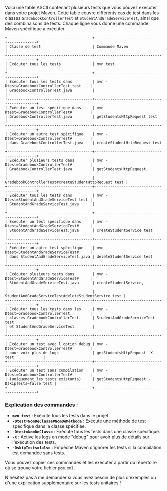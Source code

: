 

Voici une table ASCII contenant plusieurs tests que vous pouvez exécuter dans votre projet Maven. Cette table couvre différents cas de test dans les classes `GradebookControllerTest` et `StudentAndGradeServiceTest`, ainsi que des combinaisons de tests. Chaque ligne vous donne une commande Maven spécifique à exécuter.

```plaintext
+--------------------------------------+--------------------------------------------+
| Classe de test                       | Commande Maven                             |
+--------------------------------------+--------------------------------------------+
| Exécuter tous les tests              | mvn test                                   |
+--------------------------------------+--------------------------------------------+
| Exécuter tous les tests dans         | mvn -Dtest=GradebookControllerTest test    |
| GradebookControllerTest.java         |                                            |
+--------------------------------------+--------------------------------------------+
| Exécuter un test spécifique dans     | mvn -Dtest=GradebookControllerTest#        |
| GradebookControllerTest.java         | getStudentsHttpRequest test                |
+--------------------------------------+--------------------------------------------+
| Exécuter un autre test spécifique    | mvn -Dtest=GradebookControllerTest#        |
| dans GradebookControllerTest.java    | createStudentHttpRequest test              |
+--------------------------------------+--------------------------------------------+
| Exécuter plusieurs tests dans        | mvn -Dtest=GradebookControllerTest#        |
| GradebookControllerTest.java         | getStudentsHttpRequest,                   |
|                                      | GradebookControllerTest#createStudentHttpRequest test |
+--------------------------------------+--------------------------------------------+
| Exécuter tous les tests dans         | mvn -Dtest=StudentAndGradeServiceTest test |
| StudentAndGradeServiceTest.java      |                                            |
+--------------------------------------+--------------------------------------------+
| Exécuter un test spécifique dans     | mvn -Dtest=StudentAndGradeServiceTest#     |
| StudentAndGradeServiceTest.java      | createStudentService test                  |
+--------------------------------------+--------------------------------------------+
| Exécuter un autre test spécifique    | mvn -Dtest=StudentAndGradeServiceTest#     |
| dans StudentAndGradeServiceTest.java | deleteStudentService test                  |
+--------------------------------------+--------------------------------------------+
| Exécuter plusieurs tests dans        | mvn -Dtest=StudentAndGradeServiceTest#     |
| StudentAndGradeServiceTest.java      | createStudentService,                      |
|                                      | StudentAndGradeServiceTest#deleteStudentService test |
+--------------------------------------+--------------------------------------------+
| Exécuter tous les tests dans les     | mvn -Dtest=GradebookControllerTest,        |
| classes GradebookControllerTest      | StudentAndGradeServiceTest test            |
| et StudentAndGradeServiceTest        |                                            |
+--------------------------------------+--------------------------------------------+
| Exécuter un test avec l'option debug | mvn -Dtest=GradebookControllerTest#        |
| pour voir plus de logs               | getStudentsHttpRequest -X test             |
+--------------------------------------+--------------------------------------------+
| Exécuter un test sans compilation    | mvn -Dtest=GradebookControllerTest#        |
| (uniquement les tests existants)     | getStudentsHttpRequest -DskipTests=false test |
+--------------------------------------+--------------------------------------------+
```

### Explication des commandes :
- **`mvn test`** : Exécute tous les tests dans le projet.
- **`-Dtest=NomDeClasse#NomDeMéthode`** : Exécute une méthode de test spécifique dans la classe spécifiée.
- **`-Dtest=NomDeClasse`** : Exécute tous les tests dans une classe spécifique.
- **`-X`** : Active les logs en mode "debug" pour avoir plus de détails sur l'exécution des tests.
- **`-DskipTests=false`** : Empêche Maven d'ignorer les tests si la compilation est demandée sans tests.

Vous pouvez copier ces commandes et les exécuter à partir du répertoire où se trouve votre fichier `pom.xml`.

N'hésitez pas à me demander si vous avez besoin de plus d'exemples ou d'une explication supplémentaire sur les tests unitaires !
